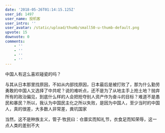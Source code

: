 ```yaml
---
date: '2018-05-26T01:14:15.125Z'
user_id: 1497
user_name: 投机客
user_intro: ''
user_avatar: /static/upload/thumb/small50-u-thumb-default.png
upvote: 15
downvote: 0
comments:
    - ''
    - ''
    - ''
    - ''
---
```


中国人有这么喜欢碰瓷的吗？

与其从日本那里找原因，不如从内部找原因，日本最后是被打败了，那为什么勤劳勇敢的中国人又选择了中共呢？说的难听点，还不是为了从地主手上抢土地？抛弃所有的政治偏见，到底什么样的人会把抢夺别人资产作为奋斗的目标？难道不是愚民和暴民？所以，我认为中国民主化之所以失败，是因为中国人，至少当时的中国人，真的很差，大多数人非常差，粪坑国家

当然，这不是种族主义，管子·牧民曰：仓廪实而知礼节，衣食足而知荣辱，这一点人类的差别不大
